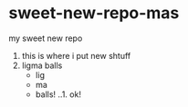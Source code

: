 # sweet-new-repo-mas
my sweet new repo
1. this is where i put new shtuff
2. ligma balls
   * lig
   * ma
   * balls!
..1. ok!
